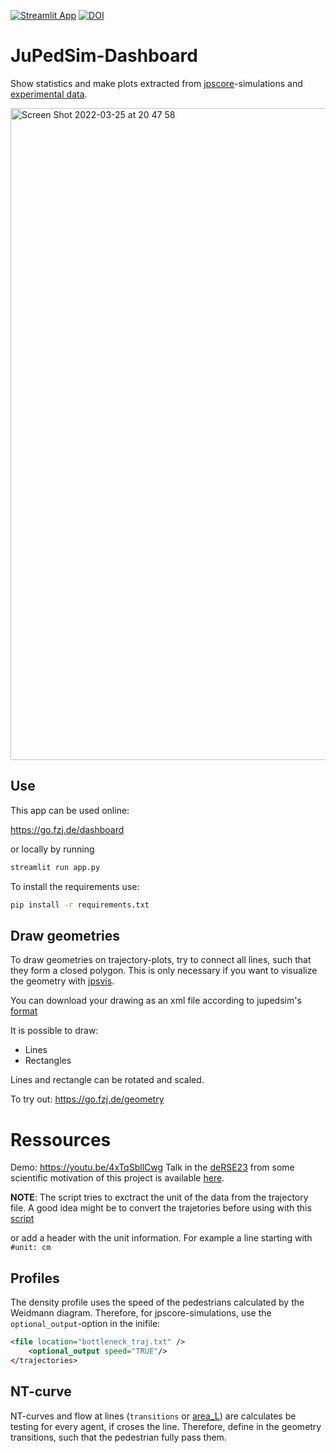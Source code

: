 [![Streamlit App](https://static.streamlit.io/badges/streamlit_badge_black_white.svg)](https://share.streamlit.io/pedestriandynamics/dashboard/main/app.py)
[![DOI](https://zenodo.org/badge/DOI/10.5281/zenodo.7697604.svg)](https://doi.org/10.5281/zenodo.7697604)



# JuPedSim-Dashboard

Show statistics and make plots extracted from [jpscore](https://github.com/jupedsim/jpscore)-simulations and [experimental data](https://ped.fz-juelich.de/db/).


<img width="1043" alt="Screen Shot 2022-03-25 at 20 47 58" src="https://user-images.githubusercontent.com/5772973/160191551-4e030612-e034-4c4c-af9c-38be83036e33.png">

## Use

This app can be used online: 

https://go.fzj.de/dashboard

or locally by running 

```bash
streamlit run app.py
```

To install the requirements use:

```bash
pip install -r requirements.txt
```

## Draw geometries 

To draw geometries on trajectory-plots, try to connect all lines, such that they form a closed polygon.
This is only necessary if you want to visualize the geometry with [jpsvis](https://www.jupedsim.org/).

You can download your drawing as an xml file according to jupedsim's [format](https://www.jupedsim.org/jpscore_geometry.html)

It is possible to draw: 
- Lines 
- Rectangles

Lines and rectangle can be rotated and scaled.

To try out:
https://go.fzj.de/geometry

# Ressources
Demo: https://youtu.be/4xTqSbllCwg
Talk in the [deRSE23](https://de-rse23.sciencesconf.org/) from some scientific motivation of this project is available [here](https://zenodo.org/record/7697604).


**NOTE**: The script tries to exctract the unit of the data from the trajectory file. A good idea might be to convert the trajetories before using with this [script](https://github.com/JuPedSim/jpscore/blob/master/scripts/petrack2jpsvis.py)

or add a header with the unit information. For example a line starting with 
`#unit: cm`

## Profiles 
The density profile uses the speed of the pedestrians calculated by the Weidmann diagram.
Therefore, for jpscore-simulations, use the `optional_output`-option in the inifile:

```xml
<file location="bottleneck_traj.txt" />
    <optional_output speed="TRUE"/>
</trajectories>
```

## NT-curve 

NT-curves and flow at lines (`transitions` or [area_L](https://www.jupedsim.org/jpsreport_inifile#measurement-area))
are calculates be testing for every agent, if croses the line.
Therefore, define in the geometry transitions, such that the pedestrian fully pass them. 

    


  
